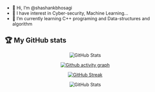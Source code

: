 - 👋 Hi, I’m @shashankbhosagi
- 👀 I have interest in Cyber-security, Machine Learning...
- 🌱 I’m currently learning C++ programing and Data-structures and algorithm

<!---
shashankbhosagi/shashankbhosagi is a ✨ special ✨ repository because its `README.md` (this file) appears on your GitHub profile.
You can click the Preview link to take a look at your changes.
--->


## 🏆 My GitHub stats
<div align="center">

![GitHub Stats](https://github-readme-stats.vercel.app/api?username=shashankbhosagi&theme=dark&show_icons=true)
  
[![Github activity graph](https://github-readme-activity-graph.cyclic.app/graph?username=shashankbhosagi&theme=react-dark)](https://github.com/ashutosh00710/github-readme-activity-graph)

[![GitHub Streak](https://github-readme-streak-stats.herokuapp.com?user=shashankbhosagi&theme=dark&border_radius=10)](https://git.io/streak-stats)

![GitHub Stats](https://github-readme-stats.vercel.app/api/top-langs/?username=shashankbhosagi&theme=tokyonight&layout=compact&langs_count=8&hide_border=true&text_color=#fff)
  
<!-- ![trophy](https://github-profile-trophy.vercel.app/?username=shashankbhosagi&theme=onedark&column=7&margin-w=15&margin-h=15)
<div/> -->
